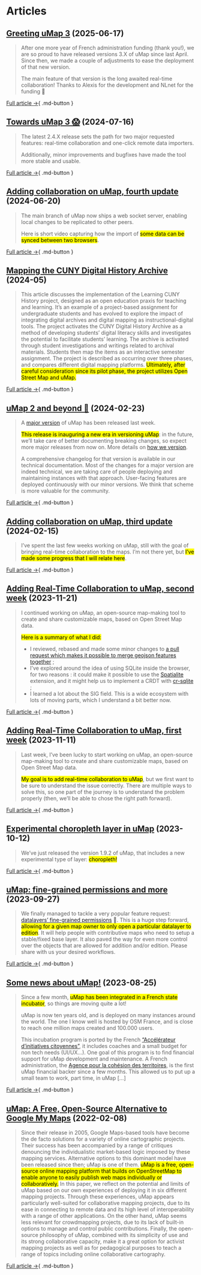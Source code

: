 # Articles

## [Greeting uMap 3](https://www.openstreetmap.org/user/David%20Larlet/diary/406936) (2025-06-17)

> After one more year of French administration funding (thank you!), we are so proud to have released versions 3.X of uMap since last April. Since then, we made a couple of adjustments to ease the deployment of that new version.
>
> The main feature of that version is the long awaited real-time collaboration! Thanks to Alexis for the development and NLnet for the funding 👏

[Full article →](https://www.openstreetmap.org/user/David%20Larlet/diary/406936){ .md-button }


## [Towards uMap 3 😱](https://www.openstreetmap.org/user/David%20Larlet/diary/404654) (2024-07-16)

> The latest 2.4.X release sets the path for two major requested features: real-time collaboration and one-click remote data importers.
>
> Additionally, minor improvements and bugfixes have made the tool more stable and usable.

[Full article →](https://www.openstreetmap.org/user/David%20Larlet/diary/404654){ .md-button }


## [Adding collaboration on uMap, fourth update](https://blog.notmyidea.org/adding-collaboration-on-umap-fourth-update.html) (2024-06-20)

> The main branch of uMap now ships a web socket server, enabling local changes to be replicated to other peers.
>
> Here is short video capturing how the import of <mark>some data can be synced between two browsers</mark>.

[Full article →](https://blog.notmyidea.org/adding-collaboration-on-umap-fourth-update.html){ .md-button }


## [Mapping the CUNY Digital History Archive](https://cuny.manifoldapp.org/read/mapping-the-cuny-digital-history-archive) (2024-05)

> This article discusses the implementation of the Learning CUNY History project, designed as an open education praxis for teaching and learning. It’s an example of a project-based assignment for undergraduate students and has evolved to explore the impact of integrating digital archives and digital mapping as instructional-digital tools. The project activates the CUNY Digital History Archive as a method of developing students’ digital literacy skills and investigates the potential to facilitate students’ learning. The archive is activated through student investigations and writings related to archival materials. Students then map the items as an interactive semester assignment. The project is described as occurring over three phases, and compares different digital mapping platforms. <mark>Ultimately, after careful consideration since its pilot phase, the project utilizes Open Street Map and uMap.</mark>

[Full article →](https://cuny.manifoldapp.org/read/mapping-the-cuny-digital-history-archive){ .md-button }


## [uMap 2 and beyond 🚀](https://www.openstreetmap.org/user/David%20Larlet/diary/403560) (2024-02-23)

> A [major version](https://pypi.org/project/umap-project/2.0.0/) of uMap has been released last week.
>
> <mark>This release is inauguring a new era in versioning uMap</mark>: in the future, we’ll take care of better documenting breaking changes, so expect more major releases from now on. More details on [how we version](https://docs.umap-project.org/en/master/release/#when-to-make-a-release).
>
> A comprehensive changelog for that version is available in our technical documentation. Most of the changes for a major version are indeed technical, we are taking care of people deploying and maintaining instances with that approach. User-facing features are deployed continuously with our minor versions. We think that scheme is more valuable for the community.

[Full article →](https://www.openstreetmap.org/user/David%20Larlet/diary/403560){ .md-button }


## [Adding collaboration on uMap, third update](https://blog.notmyidea.org/adding-collaboration-on-umap-third-update.html) (2024-02-15)

> I’ve spent the last few weeks working on uMap, still with the goal of bringing real-time collaboration to the maps. I’m not there yet, but <mark>I’ve made some progress that I will relate here</mark>.

[Full article →](https://blog.notmyidea.org/adding-collaboration-on-umap-third-update.html){ .md-button }


## [Adding Real-Time Collaboration to uMap, second week](https://blog.notmyidea.org/adding-real-time-collaboration-to-umap-second-week.html) (2023-11-21)

> I continued working on uMap, an open-source map-making tool to create and share customizable maps, based on Open Street Map data.
>
> <mark>Here is a summary of what I did:</mark>
>
> * I reviewed, rebased and made some minor changes to [a pull request which makes it possible to merge geojson features together](https://github.com/umap-project/umap/pull/772) ;
> * I’ve explored around the idea of using SQLite inside the browser, for two reasons : it could make it possible to use the [Spatialite](https://www.gaia-gis.it/fossil/libspatialite/index) extension, and it might help us to implement a CRDT with [cr-sqlite](https://github.com/vlcn-io/cr-sqlite) ;
> * I learned a lot about the SIG field. This is a wide ecosystem with lots of moving parts, which I understand a bit better now.

[Full article →](https://blog.notmyidea.org/adding-real-time-collaboration-to-umap-second-week.html){ .md-button }


## [Adding Real-Time Collaboration to uMap, first week](https://blog.notmyidea.org/adding-real-time-collaboration-to-umap-first-week.html) (2023-11-11)

> Last week, I’ve been lucky to start working on uMap, an open-source map-making tool to create and share customizable maps, based on Open Street Map data.
>
> <mark>My goal is to add real-time collaboration to uMap</mark>, but we first want to be sure to understand the issue correctly. There are multiple ways to solve this, so one part of the journey is to understand the problem properly (then, we’ll be able to chose the right path forward).

[Full article →](https://blog.notmyidea.org/adding-real-time-collaboration-to-umap-first-week.html){ .md-button }


## [Experimental choropleth layer in uMap](https://www.openstreetmap.org/user/ybon/diary/402589) (2023-10-12)

> We’ve just released the version 1.9.2 of uMap, that includes a new experimental type of layer: <mark>choropleth!</mark>

[Full article →](https://www.openstreetmap.org/user/ybon/diary/402589){ .md-button }


## [uMap: fine-grained permissions and more](https://www.openstreetmap.org/user/David%20Larlet/diary/402475) (2023-09-27)

> We finally managed to tackle a very popular feature request: [datalayers’ fine-grained permissions](https://github.com/umap-project/umap/pull/1307) 🎉. This is a huge step forward, <mark>allowing for a given map owner to only open a particular datalayer to edition</mark>. It will help people with contributive maps who need to setup a stable/fixed base layer. It also paved the way for even more control over the objects that are allowed for addition and/or edition. Please share with us your desired workflows.

[Full article →](https://www.openstreetmap.org/user/David%20Larlet/diary/402475){ .md-button }


## [Some news about uMap!](https://www.openstreetmap.org/user/ybon/diary/402248) (2023-08-25)

> Since a few month, <mark>uMap has been integrated in a French state incubator</mark>, so things are moving quite a lot!
>
> uMap is now ten years old, and is deployed on many instances around the world. The one I know well is hosted by OSM France, and is close to reach one million maps created and 100.000 users.
>
> This incubation program is ported by the French [“Accélérateur d’initiatives citoyennes”](https://citoyens.transformation.gouv.fr/), it includes coaches and a small budget for non tech needs (UI/UX…). One goal of this program is to find financial support for uMap development and maintenance. A French administration, the [Agence pour la cohésion des territoires](https://agence-cohesion-territoires.gouv.fr/), is the first uMap financial backer since a few months. This allowed us to put up a small team to work, part time, in uMap […]

[Full article →](https://www.openstreetmap.org/user/ybon/diary/402248){ .md-button }


## [uMap: A Free, Open-Source Alternative to Google My Maps](https://cartographicperspectives.org/index.php/journal/article/view/1729) (2022-02-08)

> Since their release in 2005, Google Maps-based tools have become the de facto solutions for a variety of online cartographic projects. Their success has been accompanied by a range of critiques denouncing the individualistic market-based logic imposed by these mapping services. Alternative options to this dominant model have been released since then; uMap is one of them. <mark>uMap is a free, open-source online mapping platform that builds on OpenStreetMap to enable anyone to easily publish web maps individually or collaboratively.</mark> In this paper, we reflect on the potential and limits of uMap based on our own experiences of deploying it in six different mapping projects. Through these experiences, uMap appears particularly well-suited for collaborative mapping projects, due to its ease in connecting to remote data and its high level of interoperability with a range of other applications. On the other hand, uMap seems less relevant for crowdmapping projects, due to its lack of built-in options to manage and control public contributions. Finally, the open-source philosophy of uMap, combined with its simplicity of use and its strong collaborative capacity, make it a great option for activist mapping projects as well as for pedagogical purposes to teach a range of topics including online collaborative cartography.

[Full article →](https://cartographicperspectives.org/index.php/journal/article/view/1729){ .md-button }
